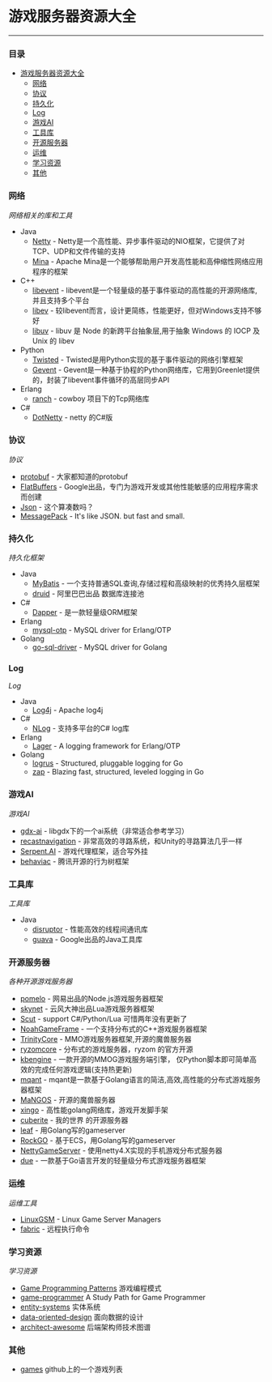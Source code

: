 # 游戏服务器资源大全
***
### 目录
- [游戏服务器资源大全](#游戏服务器资源大全)
    - [网络](#网络)
    - [协议](#协议)
    - [持久化](#持久化)
    - [Log](#Log)
    - [游戏AI](#游戏AI)
    - [工具库](#工具库)
    - [开源服务器](#开源服务器)
    - [运维](#运维)
    - [学习资源](#学习资源)
    - [其他](#其他)

### 网络
*网络相关的库和工具*
* Java
    * [Netty](https://github.com/netty/netty) - Netty是一个高性能、异步事件驱动的NIO框架，它提供了对TCP、UDP和文件传输的支持
    * [Mina](https://github.com/apache/mina) - Apache Mina是一个能够帮助用户开发高性能和高伸缩性网络应用程序的框架
* C++
    * [libevent](http://libevent.org/) - libevent是一个轻量级的基于事件驱动的高性能的开源网络库,并且支持多个平台
    * [libev](http://software.schmorp.de/pkg/libev.html) - 较libevent而言，设计更简练，性能更好，但对Windows支持不够好
    * [libuv](https://github.com/libuv/libuv) - libuv 是 Node 的新跨平台抽象层,用于抽象 Windows 的 IOCP 及 Unix 的 libev
* Python
    * [Twisted](http://twistedmatrix.com/) - Twisted是用Python实现的基于事件驱动的网络引擎框架
    * [Gevent](http://www.gevent.org/) - Gevent是一种基于协程的Python网络库，它用到Greenlet提供的，封装了libevent事件循环的高层同步API
* Erlang
    * [ranch](https://github.com/ninenines/ranch) - cowboy 项目下的Tcp网络库
* C#
    * [DotNetty](https://github.com/Azure/DotNetty) - netty 的C#版

### 协议
*协议*
* [protobuf](https://github.com/google/protobuf) - 大家都知道的protobuf
* [FlatBuffers](https://github.com/google/flatbuffers) - Google出品，专门为游戏开发或其他性能敏感的应用程序需求而创建
* [Json](http://www.json.org/) - 这个算凑数吗？
* [MessagePack](https://msgpack.org/) - It's like JSON. but fast and small.

### 持久化
*持久化框架*
* Java
    * [MyBatis](https://github.com/mybatis/mybatis-3) - 一个支持普通SQL查询,存储过程和高级映射的优秀持久层框架
    * [druid](https://github.com/alibaba/druid) - 阿里巴巴出品 数据库连接池 
* C#
    * [Dapper](https://github.com/StackExchange/Dapper) - 是一款轻量级ORM框架
* Erlang
    * [mysql-otp](https://github.com/mysql-otp/mysql-otp) -  MySQL driver for Erlang/OTP
* Golang 
    * [go-sql-driver](https://github.com/go-sql-driver/mysql) -  MySQL driver for Golang

### Log
*Log*
* Java
    * [Log4j](https://github.com/apache/log4j) - Apache log4j
* C#
    * [NLog](https://github.com/NLog/NLog) - 支持多平台的C# log库
* Erlang 
    * [Lager](https://github.com/erlang-lager/lager) - A logging framework for Erlang/OTP
* Golang
    * [logrus](https://github.com/sirupsen/logrus) - Structured, pluggable logging for Go
    * [zap](https://github.com/uber-go/zap) - Blazing fast, structured, leveled logging in Go


### 游戏AI 
*游戏AI*
* [gdx-ai](https://github.com/libgdx/gdx-ai) - libgdx下的一个ai系统（非常适合参考学习） 
* [recastnavigation](https://github.com/recastnavigation/recastnavigation) - 非常高效的寻路系统，和Unity的寻路算法几乎一样
* [Serpent.AI](https://github.com/SerpentAI/SerpentAI) - 游戏代理框架，适合写外挂
* [behaviac](https://github.com/Tencent/behaviac/) - 腾讯开源的行为树框架

### 工具库
*工具库*
* Java
    * [disruptor](https://github.com/LMAX-Exchange/disruptor) - 性能高效的线程间通讯库
    * [guava](https://github.com/google/guava) - Google出品的Java工具库 
    
 
### 开源服务器
*各种开源游戏服务器*
* [pomelo](https://github.com/NetEase/pomelo) - 网易出品的Node.js游戏服务器框架
* [skynet](https://github.com/cloudwu/skynet) - 云风大神出品Lua游戏服务器框架
* [Scut](https://github.com/ScutGame/Scut) - support C#/Python/Lua 可惜两年没有更新了
* [NoahGameFrame](https://github.com/ketoo/NoahGameFrame) - 一个支持分布式的C++游戏服务器框架
* [TrinityCore](https://github.com/TrinityCore/TrinityCore) - MMO游戏服务器框架,开源的魔兽服务器
* [ryzomcore](https://github.com/ryzom/ryzomcore) - 分布式的游戏服务器，ryzom 的官方开源
* [kbengine](https://github.com/kbengine/kbengine) - 一款开源的MMOG游戏服务端引擎， 仅Python脚本即可简单高效的完成任何游戏逻辑(支持热更新)
* [mqant](https://github.com/liangdas/mqant) - mqant是一款基于Golang语言的简洁,高效,高性能的分布式游戏服务器框架
* [MaNGOS](https://github.com/mangos/MaNGOS) - 开源的魔兽服务器
* [xingo](https://github.com/viphxin/xingo) - 高性能golang网络库，游戏开发脚手架 
* [cuberite](https://github.com/cuberite/cuberite) - 我的世界 的开源服务器 
* [leaf](https://github.com/name5566/leaf) - 用Golang写的gameserver 
* [RockGO](https://github.com/zllangct/RockGO) - 基于ECS，用Golang写的gameserver 
* [NettyGameServer](https://github.com/jwpttcg66/NettyGameServer) - 使用netty4.X实现的手机游戏分布式服务器 
* [due](https://github.com/dobyte/due) - 一款基于Go语言开发的轻量级分布式游戏服务器框架 

### 运维
*运维工具*
* [LinuxGSM](https://github.com/GameServerManagers/LinuxGSM) - Linux Game Server Managers 
* [fabric](https://github.com/fabric/fabric) - 远程执行命令 

### 学习资源
*学习资源*
* [Game Programming Patterns](http://gameprogrammingpatterns.com/) 游戏编程模式
* [game-programmer](https://github.com/miloyip/game-programmer) A Study Path for Game Programmer
* [entity-systems](http://entity-systems.wikidot.com/) 实体系统
* [data-oriented-design](http://www.dataorienteddesign.com/dodmain/) 面向数据的设计
* [architect-awesome](https://github.com/xingshaocheng/architect-awesome) 后端架构师技术图谱

### 其他
* [games](https://github.com/leereilly/games) github上的一个游戏列表
